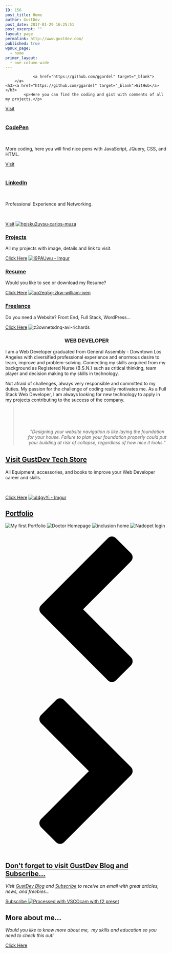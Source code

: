 ```yaml
---
ID: 156
post_title: Home
author: GustDev
post_date: 2017-01-29 16:25:51
post_excerpt: ""
layout: page
permalink: http://www.gustdev.com/
published: true
wpnux_page:
  - home
primer_layout:
  - one-column-wide
---
```


				<a href="https://github.com/ggardel" target="_blank">
		</a>	
	<h3><a href="https://github.com/ggardel" target="_blank">GitHub</a></h3>		
			<p>Here you can find the coding and gist with comments of all my projects.</p>
<a href="https://github.com/ggardel" target="_blank">Visit </a>		 
				<a href="http://codepen.io/Ggardel/" target="_blank">
		</a>	
	<h3><a href="http://codepen.io/Ggardel/" target="_blank">CodePen</a></h3>		
			<p>More coding, here you will find nice pens with JavaScript, JQuery, CSS, and HTML.</p>
<a href="http://codepen.io/Ggardel/" target="_blank">Visit</a>		 
				<a href="https://www.linkedin.com/in/gustavogardel" target="_blank">
		</a>	
	<h3><a href="https://www.linkedin.com/in/gustavogardel" target="_blank">LinkedIn</a></h3>		
			<p>Professional Experience and Networking.</p>
<p>&nbsp;</p>
<a href="https://www.linkedin.com/in/gustavogardel" target="_blank">Visit</a>		 
				<a href="http://www.gustdev.com/portfolio/" target="_self" itemprop="url">
				<img src="http://www.gustdev.com/wp-content/uploads/2017/01/hpjsku2uysu-carlos-muza-1024x729.jpg" alt="hpjsku2uysu-carlos-muza" itemprop="image"  />
				</a>
	<h3><a href="http://www.gustdev.com/portfolio/" target="_self">Projects</a></h3>		
			<p>All my projects with image, details and link to visit.</p>
<a href="http://www.gustdev.com/portfolio/" target="_self">Click Here</a>		 
				<a href="https://drive.google.com/file/d/0B8BGZxI5RTzIQUhSa0dvQU95YWM/view?usp=sharing" target="_blank" itemprop="url">
				<img src="http://www.gustdev.com/wp-content/uploads/bb-plugin/cache/I9PAUwu-Imgur-1024x683-landscape.png" alt="I9PAUwu - Imgur" itemprop="image"  />
				</a>
	<h3><a href="https://drive.google.com/file/d/0B8BGZxI5RTzIQUhSa0dvQU95YWM/view?usp=sharing" target="_blank">Resume</a></h3>		
			<p>Would you like to see or download my Resume?</p>
<a href="https://drive.google.com/file/d/0B8BGZxI5RTzIQUhSa0dvQU95YWM/view?usp=sharing" target="_blank">Click Here</a>		 
				<a href="http://www.gustdev.com/services/" target="_self" itemprop="url">
				<img src="http://www.gustdev.com/wp-content/uploads/2017/01/op2eq5g-zkw-william-iven-1024x680.jpg" alt="op2eq5g-zkw-william-iven" itemprop="image"  />
				</a>
	<h3><a href="http://www.gustdev.com/services/" target="_self">Freelance</a></h3>		
			<p>Do you need a Website? Front End, Full Stack, WordPress...</p>
<a href="http://www.gustdev.com/services/" target="_self">Click Here</a>		 
				<img src="http://www.gustdev.com/wp-content/uploads/2017/01/z3ownetsdnq-avi-richards-1.jpg" alt="z3ownetsdnq-avi-richards" itemprop="image"  />
	<h3 style="text-align: center;"> WEB DEVELOPER</h3>
<p style="text-align: left;">I am a Web Developer graduated from General Assembly - Downtown Los Angeles with diversified professional experience and enormous desire to learn, improve and problem-solving. Connecting my skills acquired from my background as Registered Nurse (B.S.N.) such as critical thinking, team player and decision making to my skills in technology.</p>
<p style="text-align: left;">Not afraid of challenges, always very responsible and committed to my duties. My passion for the challenge of coding really motivates me. As a Full Stack Web Developer, I am always looking for new technology to apply in my projects contributing to the success of the company.</p>
	<blockquote><p>&nbsp;</p>
<p>&nbsp;</p>
<h6 style="padding-left: 30px; text-align: center;">"Designing your website navigation is like laying the foundation for your house. Failure to plan your foundation properly could put your building at risk of collapse, regardless of how nice it looks."</h6>
</blockquote>
		<h2><a href="http://www.gustdev.com/gustdev-tech-store/" target="_self">Visit GustDev Tech Store</a></h2>		
			<p>All Equipment, accessories, and books to improve your Web Developer career and skills. </p>
<p>&nbsp;</p>
<a href="http://www.gustdev.com/gustdev-tech-store/" target="_self">Click Here</a>		 
				<a href="http://www.gustdev.com/gustdev-tech-store/" target="_self" itemprop="url">
				<img src="http://www.gustdev.com/wp-content/uploads/bb-plugin/cache/uI4gyYi-Imgur-landscape.jpg" alt="uI4gyYi - Imgur" itemprop="image"  />
				</a>
		<h2><a href="http://www.gustdev.com/portfolio/" target="_self">Portfolio</a></h2>		
			<img src="http://www.gustdev.com/wp-content/uploads/2017/01/Screen-Shot-2016-09-30-at-14.53.26-1024x640.png" alt="My first Portfolio" />			
			<img src="http://www.gustdev.com/wp-content/uploads/2017/01/Screen-Shot-2016-09-21-at-00.32.07-1024x640.png" alt="Doctor Homepage" />			
			<img src="http://www.gustdev.com/wp-content/uploads/2017/01/Screen-Shot-2016-09-14-at-20.36.00-1024x640.png" alt="inclusion home" />			
			<img src="http://www.gustdev.com/wp-content/uploads/2017/01/Screen-Shot-2017-01-22-at-17.44.17-1024x595.png" alt="Nadopet login" />			
			<img src="http://www.gustdev.com/wp-content/uploads/2017/01/Screen-Shot-2016-09-21-at-00.43.06-1-1024x640.png" alt="" />			
				<a href="#"><svg version="1.1" xmlns="http://www.w3.org/2000/svg" xmlns:xlink="http://www.w3.org/1999/xlink" viewBox="0 0 512 512">
<path d="M398.572,104.287L246.857,256.001l151.715,151.714c3.617,3.618,5.428,7.904,5.428,12.856c0,4.953-1.811,9.238-5.428,12.857 l-47.428,47.428c-3.619,3.619-7.904,5.428-12.857,5.428s-9.238-1.809-12.857-5.428l-212-212c-3.619-3.618-5.428-7.904-5.428-12.856 c0-4.953,1.81-9.238,5.428-12.857l212-212c3.619-3.618,7.904-5.428,12.857-5.428s9.238,1.81,12.857,5.428l47.428,47.429 C402.189,82.19,404,86.476,404,91.428c0,4.953-1.811,9.238-5.428,12.857V104.287z"/>
</svg>
</a>
				<a href="#"><svg version="1.1" xmlns="http://www.w3.org/2000/svg" xmlns:xlink="http://www.w3.org/1999/xlink" viewBox="0 0 512 512">
<path d="M113.428,407.713l151.715-151.714L113.428,104.285c-3.617-3.618-5.428-7.904-5.428-12.856c0-4.953,1.811-9.238,5.428-12.857 l47.428-47.428c3.619-3.619,7.904-5.428,12.857-5.428s9.238,1.809,12.857,5.428l212,212c3.619,3.618,5.429,7.904,5.429,12.856 c0,4.953-1.81,9.238-5.429,12.857l-212,212c-3.619,3.618-7.904,5.428-12.857,5.428s-9.238-1.81-12.857-5.428l-47.428-47.429 c-3.617-3.618-5.428-7.904-5.428-12.856c0-4.953,1.811-9.238,5.428-12.857V407.713z"/>
</svg>
</a>
		<h2><a href="http://gem.godaddy.com/signups/414828/join" target="_self">Don't forget to visit GustDev Blog and Subscribe... </a></h2>		
			<p><em>Visit <a href="http://www.gustdev.com/blog/">GustDev Blog</a> and <a href="http://gem.godaddy.com/signups/414828/join">Subscribe</a> to receive an email with great articles, news, and freebies...</em></p>
			<a href="http://gem.godaddy.com/signups/414828/join" target="_self" role="button">
						Subscribe
					</a>
				<a href="http://gem.godaddy.com/signups/414828/join" target="_self" itemprop="url">
				<img src="http://www.gustdev.com/wp-content/uploads/2017/01/portfolio_quarto1-1024x768.jpeg" alt="Processed with VSCOcam with f2 preset" itemprop="image"  />
				</a>
		<h2>More about me...</h2>
		<p><em>Would you like to know more about me,  my skills and education so you need to check this out!</em></p>
			<a href="http://www.gustdev.com/about/" target="_self" role="button">
						Click Here
					</a>